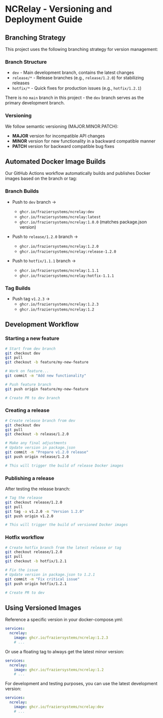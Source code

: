 # NCRelay - Versioning and Deployment Guide

## Branching Strategy

This project uses the following branching strategy for version management:

### Branch Structure

- `dev` - Main development branch, contains the latest changes
- `release/*` - Release branches (e.g., `release/1.2.0`) for stabilizing releases
- `hotfix/*` - Quick fixes for production issues (e.g., `hotfix/1.2.1`)

There is no `main` branch in this project - the `dev` branch serves as the primary development branch.

### Versioning

We follow semantic versioning (MAJOR.MINOR.PATCH):

- **MAJOR** version for incompatible API changes
- **MINOR** version for new functionality in a backward compatible manner
- **PATCH** version for backward compatible bug fixes

## Automated Docker Image Builds

Our GitHub Actions workflow automatically builds and publishes Docker images based on the branch or tag:

### Branch Builds

- Push to `dev` branch → 
  - `ghcr.io/fraziersystems/ncrelay:dev`
  - `ghcr.io/fraziersystems/ncrelay:latest`
  - `ghcr.io/fraziersystems/ncrelay:1.0.0` (matches package.json version)

- Push to `release/1.2.0` branch → 
  - `ghcr.io/fraziersystems/ncrelay:1.2.0`
  - `ghcr.io/fraziersystems/ncrelay:release-1.2.0`

- Push to `hotfix/1.1.1` branch →
  - `ghcr.io/fraziersystems/ncrelay:1.1.1`
  - `ghcr.io/fraziersystems/ncrelay:hotfix-1.1.1`

### Tag Builds

- Push tag `v1.2.3` → 
  - `ghcr.io/fraziersystems/ncrelay:1.2.3`
  - `ghcr.io/fraziersystems/ncrelay:1.2`

## Development Workflow

### Starting a new feature

```bash
# Start from dev branch
git checkout dev
git pull
git checkout -b feature/my-new-feature

# Work on feature...
git commit -m "Add new functionality"

# Push feature branch
git push origin feature/my-new-feature

# Create PR to dev branch
```

### Creating a release

```bash
# Create release branch from dev
git checkout dev
git pull
git checkout -b release/1.2.0

# Make any final adjustments
# Update version in package.json
git commit -m "Prepare v1.2.0 release"
git push origin release/1.2.0

# This will trigger the build of release Docker images
```

### Publishing a release

After testing the release branch:

```bash
# Tag the release
git checkout release/1.2.0
git pull
git tag -a v1.2.0 -m "Version 1.2.0"
git push origin v1.2.0

# This will trigger the build of versioned Docker images
```

### Hotfix workflow

```bash
# Create hotfix branch from the latest release or tag
git checkout release/1.2.0
git pull
git checkout -b hotfix/1.2.1

# Fix the issue
# Update version in package.json to 1.2.1
git commit -m "Fix critical issue"
git push origin hotfix/1.2.1

# Create PR to dev
```

## Using Versioned Images

Reference a specific version in your docker-compose.yml:

```yaml
services:
  ncrelay:
    image: ghcr.io/fraziersystems/ncrelay:1.2.3
    # ...
```

Or use a floating tag to always get the latest minor version:

```yaml
services:
  ncrelay:
    image: ghcr.io/fraziersystems/ncrelay:1.2
    # ...
```

For development and testing purposes, you can use the latest development version:

```yaml
services:
  ncrelay:
    image: ghcr.io/fraziersystems/ncrelay:dev
    # ...
```
